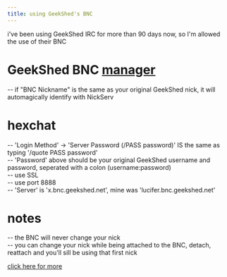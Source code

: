 ```yaml
---
title: using GeekShed's BNC
---
```


i've been using GeekShed IRC for more than 90 days now, so I'm allowed the use of their BNC

# GeekShed BNC [manager](https://www.geekshed.net/bnc/?manage)
-- if "BNC Nickname" is the same as your original GeekShed nick, it will automagically identify with NickServ  

# hexchat  
-- 'Login Method' -> 'Server Password (/PASS password)' IS the same as typing '/quote PASS password'  
-- 'Password' above should be your original GeekShed username and password, seperated with a colon (username:password)  
-- use SSL  
-- use port 8888  
-- 'Server' is 'x.bnc.geekshed.net', mine was 'lucifer.bnc.geekshed.net'  

# notes
-- the BNC will never change your nick  
-- you can change your nick while being attached to the BNC, detach, reattach and you'll sill be using that first nick

[click here for more](https://www.geekshed.net/bnc/)
